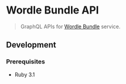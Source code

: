 # Wordle Bundle API

> GraphQL APIs for [Wordle Bundle](https://wb.webdonalds.org) service.

## Development

### Prerequisites

- Ruby 3.1
